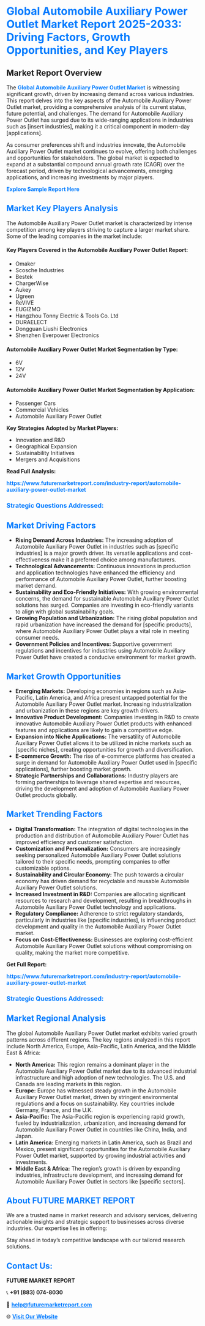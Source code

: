 <h1 style="color: #007BFF;">Global Automobile Auxiliary Power Outlet Market Report 2025-2033: Driving Factors, Growth Opportunities, and Key Players</h1>

<section id="overview">
<h2>Market Report Overview</h2>
<p>The <a href="https://www.futuremarketreport.com/industry-report/automobile-auxiliary-power-outlet-market" style="color: #007BFF; text-decoration: none;"><strong>Global Automobile Auxiliary Power Outlet Market</strong></a> is witnessing significant growth, driven by increasing demand across various industries. This report delves into the key aspects of the Automobile Auxiliary Power Outlet market, providing a comprehensive analysis of its current status, future potential, and challenges. The demand for Automobile Auxiliary Power Outlet has surged due to its wide-ranging applications in industries such as [insert industries], making it a critical component in modern-day [applications].</p>
<p>As consumer preferences shift and industries innovate, the Automobile Auxiliary Power Outlet market continues to evolve, offering both challenges and opportunities for stakeholders. The global market is expected to expand at a substantial compound annual growth rate (CAGR) over the forecast period, driven by technological advancements, emerging applications, and increasing investments by major players.</p>
</section>

<section id="overview">
<p><a href="https://www.futuremarketreport.com/request-sample/reportId=125940" style="color: #007BFF; text-decoration: none;"><strong>Explore Sample Report Here</strong></a></p>
</section>

<section id="key-players">
<h2 style="color: #007BFF;">Market Key Players Analysis</h2>
<p>The Automobile Auxiliary Power Outlet market is characterized by intense competition among key players striving to capture a larger market share. Some of the leading companies in the market include:</p>
<h4>Key Players Covered in the Automobile Auxiliary Power Outlet Report:</h4>
<ul><li>Omaker</li><li>Scosche Industries</li><li>Bestek</li><li>ChargerWise</li><li>Aukey</li><li>Ugreen</li><li>ReVIVE</li><li>EUGIZMO</li><li>Hangzhou Tonny Electric &amp; Tools Co. Ltd</li><li>DURAELECT</li><li>Dongguan Liushi Electronics</li><li>Shenzhen Everpower Electronics</li></ul>
<h4>Automobile Auxiliary Power Outlet Market Segmentation by Type:</h4>
<ul><li>6V</li><li>12V</li><li>24V</li></ul>

<h4>Automobile Auxiliary Power Outlet Market Segmentation by Application:</h4>
<ul><li>Passenger Cars</li><li>Commercial Vehicles</li><li>Automobile Auxiliary Power Outlet</li></ul>
<p><strong>Key Strategies Adopted by Market Players:</strong></p>
<ul>
<li>Innovation and R&D</li>
<li>Geographical Expansion</li>
<li>Sustainability Initiatives</li>
<li>Mergers and Acquisitions</li>
</ul>
</section>

<section>
<p><strong>Read Full Analysis: </strong></p><a href="https://www.futuremarketreport.com/industry-report/automobile-auxiliary-power-outlet-market" style="color: #007BFF; text-decoration: none;"><strong>https://www.futuremarketreport.com/industry-report/automobile-auxiliary-power-outlet-market</strong></a>
<h3 style="color: #007BFF;">Strategic Questions Addressed:</h3>
</section>

<section id="driving-factors">
<h2 style="color: #007BFF;">Market Driving Factors</h2>
<ul>
<li><strong>Rising Demand Across Industries:</strong> The increasing adoption of Automobile Auxiliary Power Outlet in industries such as [specific industries] is a major growth driver. Its versatile applications and cost-effectiveness make it a preferred choice among manufacturers.</li>
<li><strong>Technological Advancements:</strong> Continuous innovations in production and application technologies have enhanced the efficiency and performance of Automobile Auxiliary Power Outlet, further boosting market demand.</li>
<li><strong>Sustainability and Eco-Friendly Initiatives:</strong> With growing environmental concerns, the demand for sustainable Automobile Auxiliary Power Outlet solutions has surged. Companies are investing in eco-friendly variants to align with global sustainability goals.</li>
<li><strong>Growing Population and Urbanization:</strong> The rising global population and rapid urbanization have increased the demand for [specific products], where Automobile Auxiliary Power Outlet plays a vital role in meeting consumer needs.</li>
<li><strong>Government Policies and Incentives:</strong> Supportive government regulations and incentives for industries using Automobile Auxiliary Power Outlet have created a conducive environment for market growth.</li>
</ul>
</section>

<section id="growth-opportunities">
<h2 style="color: #007BFF;">Market Growth Opportunities</h2>
<ul>
<li><strong>Emerging Markets:</strong> Developing economies in regions such as Asia-Pacific, Latin America, and Africa present untapped potential for the Automobile Auxiliary Power Outlet market. Increasing industrialization and urbanization in these regions are key growth drivers.</li>
<li><strong>Innovative Product Development:</strong> Companies investing in R&D to create innovative Automobile Auxiliary Power Outlet products with enhanced features and applications are likely to gain a competitive edge.</li>
<li><strong>Expansion into Niche Applications:</strong> The versatility of Automobile Auxiliary Power Outlet allows it to be utilized in niche markets such as [specific niches], creating opportunities for growth and diversification.</li>
<li><strong>E-commerce Growth:</strong> The rise of e-commerce platforms has created a surge in demand for Automobile Auxiliary Power Outlet used in [specific applications], further boosting market growth.</li>
<li><strong>Strategic Partnerships and Collaborations:</strong> Industry players are forming partnerships to leverage shared expertise and resources, driving the development and adoption of Automobile Auxiliary Power Outlet products globally.</li>
</ul>
</section>

<section id="trending-factors">
<h2 style="color: #007BFF;">Market Trending Factors</h2>
<ul>
<li><strong>Digital Transformation:</strong> The integration of digital technologies in the production and distribution of Automobile Auxiliary Power Outlet has improved efficiency and customer satisfaction.</li>
<li><strong>Customization and Personalization:</strong> Consumers are increasingly seeking personalized Automobile Auxiliary Power Outlet solutions tailored to their specific needs, prompting companies to offer customizable options.</li>
<li><strong>Sustainability and Circular Economy:</strong> The push towards a circular economy has driven demand for recyclable and reusable Automobile Auxiliary Power Outlet solutions.</li>
<li><strong>Increased Investment in R&D:</strong> Companies are allocating significant resources to research and development, resulting in breakthroughs in Automobile Auxiliary Power Outlet technology and applications.</li>
<li><strong>Regulatory Compliance:</strong> Adherence to strict regulatory standards, particularly in industries like [specific industries], is influencing product development and quality in the Automobile Auxiliary Power Outlet market.</li>
<li><strong>Focus on Cost-Effectiveness:</strong> Businesses are exploring cost-efficient Automobile Auxiliary Power Outlet solutions without compromising on quality, making the market more competitive.</li>
</ul>
</section>

<section>
<p><strong>Get Full Report: </strong></p><a href="https://www.futuremarketreport.com/industry-report/automobile-auxiliary-power-outlet-market" style="color: #007BFF; text-decoration: none;"><strong>https://www.futuremarketreport.com/industry-report/automobile-auxiliary-power-outlet-market</strong></a>
<h3 style="color: #007BFF;">Strategic Questions Addressed:</h3>
</section>


<section id="regional-analysis">
<h2 style="color: #007BFF;">Market Regional Analysis</h2>
<p>The global Automobile Auxiliary Power Outlet market exhibits varied growth patterns across different regions. The key regions analyzed in this report include North America, Europe, Asia-Pacific, Latin America, and the Middle East & Africa:</p>
<ul>
<li><strong>North America:</strong> This region remains a dominant player in the Automobile Auxiliary Power Outlet market due to its advanced industrial infrastructure and high adoption of new technologies. The U.S. and Canada are leading markets in this region.</li>
<li><strong>Europe:</strong> Europe has witnessed steady growth in the Automobile Auxiliary Power Outlet market, driven by stringent environmental regulations and a focus on sustainability. Key countries include Germany, France, and the U.K.</li>
<li><strong>Asia-Pacific:</strong> The Asia-Pacific region is experiencing rapid growth, fueled by industrialization, urbanization, and increasing demand for Automobile Auxiliary Power Outlet in countries like China, India, and Japan.</li>
<li><strong>Latin America:</strong> Emerging markets in Latin America, such as Brazil and Mexico, present significant opportunities for the Automobile Auxiliary Power Outlet market, supported by growing industrial activities and investments.</li>
<li><strong>Middle East & Africa:</strong> The region’s growth is driven by expanding industries, infrastructure development, and increasing demand for Automobile Auxiliary Power Outlet in sectors like [specific sectors].</li>
</ul>
</section>

<footer>
<h2 style="color: #007BFF;">About FUTURE MARKET REPORT</h2>
<p>We are a trusted name in market research and advisory services, delivering actionable insights and strategic support to businesses across diverse industries. Our expertise lies in offering:</p>

<p>Stay ahead in today’s competitive landscape with our tailored research solutions.</p>

<h2 style="color: #007BFF;">Contact Us:</h2>
<p><strong>FUTURE MARKET REPORT</strong></p>
<p>📞 <strong>+91 (883) 074-8030</strong></p>
<p>📧 <strong><a href="mailto:help@futuremarketreport.com" style="color: #007BFF;">help@futuremarketreport.com</a></strong></p>
<p>🌐 <strong><a href="https://www.futuremarketreport.com/" style="color: #007BFF;">Visit Our Website</a></strong></p>
</footer>